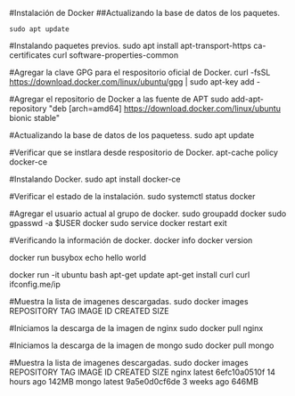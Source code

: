 #Instalación de Docker
##Actualizando la base de datos de los paquetes.
```
sudo apt update
```
#Instalando paquetes previos.
sudo apt install apt-transport-https ca-certificates curl software-properties-common

#Agregar la clave GPG para el respositorio oficial de Docker.
curl -fsSL https://download.docker.com/linux/ubuntu/gpg | sudo apt-key add -

#Agregar el repositorio de Docker a las fuente de APT
sudo add-apt-repository "deb [arch=amd64] https://download.docker.com/linux/ubuntu bionic stable"

#Actualizando la base de datos de los paquetess.
sudo apt update

#Verificar que se instlara desde respositorio de Docker.
apt-cache policy docker-ce

#Instalando Docker.
sudo apt install docker-ce

#Verificar el estado de la instalación.
sudo systemctl status docker

#Agregar el usuario actual al grupo de docker.
sudo groupadd docker
sudo gpasswd -a $USER docker
sudo service docker restart
exit

#Verificando la información de docker.
docker info
docker version




docker run busybox echo hello world

docker run -it ubuntu bash
apt-get update
apt-get install curl
curl ifconfig.me/ip







#Muestra la lista de imagenes descargadas.
sudo docker images
REPOSITORY   TAG       IMAGE ID       CREATED        SIZE

#Iniciamos la descarga de la imagen de nginx
sudo docker pull nginx

#Iniciamos la descarga de la imagen de mongo
sudo docker pull mongo

#Muestra la lista de imagenes descargadas.
sudo docker images
REPOSITORY   TAG       IMAGE ID       CREATED        SIZE
nginx        latest    6efc10a0510f   14 hours ago   142MB
mongo        latest    9a5e0d0cf6de   3 weeks ago    646MB
